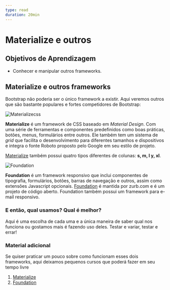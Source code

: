 ```yaml
---
type: read
duration: 20min
---
```


# Materialize e outros

## Objetivos de Aprendizagem

- Conhecer e manipular outros frameworks.

## Materialize e outros frameworks

Bootstrap não poderia ser o único framework a existir. Aqui veremos outros que
são bastante populares e fortes competidores de Bootstrap:

![Materializecss](https://camo.githubusercontent.com/a8e94368a6c7f884777a33a3b88c190646278053/68747470733a2f2f692e70696e696d672e636f6d2f6f726967696e616c732f31312f33322f64652f31313332646537343361663131623934343438623038653465363965376264662e6a7067)

**Materialize** é um framework de CSS baseado em *Material Design*. Com uma
série de ferramentas e componentes predefinidos como boas práticas, botões,
menus, formulários entre outros. Ele também tem um sistema de *grid* que
facilita o desenvolvimento para diferentes tamanhos e dispositivos e integra o
fonte Roboto proposto pelo Google em seu estilo de projeto.

[Materialize](http://materializecss.com) também possui quatro tipos diferentes
de colunas: **s, m, l y, xl**.

![Foundation](https://camo.githubusercontent.com/0c620e316ae8cd1af872ae9d2b5f67cab36576f2/68747470733a2f2f69332e7974696d672e636f6d2f76692f6c4672706e6b304f6f5f382f6d617872657364656661756c742e6a7067)

**Foundation** é um framework responsivo que inclui componentes de tipografia,
formulários, botões, barras de navegação e outros, assim como extensões
Javascript opcionais. [Foundation](https://foundation.zurb.com) é mantida por
zurb.com e é um projeto de código aberto. Foundation também possui um framework
para e-mail responsivo.

### E então, qual usamos? Qual é melhor?

Aqui é uma escolha de cada uma e a única maneira de saber qual nos funciona ou
gostamos mais é fazendo uso deles. Testar e variar, testar e errar!

### Material adicional

Se quiser praticar um pouco sobre como funcionam esses dois frameworks, aqui
deixamos pequenos cursos que poderá fazer em seu tempo livre

1. [Materialize](https://www.youtube.com/playlist?list=PLwXQLZ3FdTVGJxKF3ShplF8nMuuxldlEk)
2. [Foundation](https://www.youtube.com/watch?v=y9MhCyDdJ8I&index=8&list=PLBg0qy4vMd5EyUcJF5roRM0WATzENxCaE)
